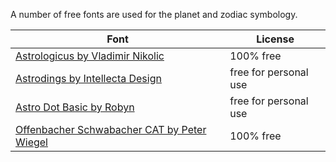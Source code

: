A number of free fonts are used for the planet and zodiac symbology. 

| Font | License | 
|------|---------|
| [Astrologicus by Vladimir Nikolic](https://www.dafont.com/vladimir-nikolic.d6875) | 100% free |
| [Astrodings by Intellecta Design](https://www.dafont.com/intellecta-design.d1069O) | free for personal use |
| [Astro Dot Basic by Robyn](https://www.dafont.com/robyn.d4546) | free for personal use |
| [Offenbacher Schwabacher CAT by Peter Wiegel](https://www.dafont.com/peter-wiegel.d689) | 100% free |

